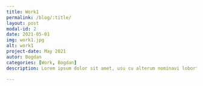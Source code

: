 ```yaml
---
title: Work1
permalink: /blog/:title/ 
layout: post
modal-id: 2
date: 2021-05-01
img: work1.jpg
alt: work1
project-date: May 2021
autor: Bogdan
categories: [Work, Bogdan]
description: Lorem ipsum dolor sit amet, usu cu alterum nominavi lobortis. At duo novum diceret. Tantas apeirian vix et, usu sanctus postulant inciderint ut, populo diceret necessitatibus in vim. Cu eum dicam feugiat noluisse.

---
```

